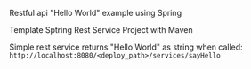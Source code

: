 Restful api "Hello World" example using Spring

Template Sptring Rest Service Project with Maven

Simple rest service returns "Hello World" as string when called:
`http://localhost:8080/<deploy_path>/services/sayHello`